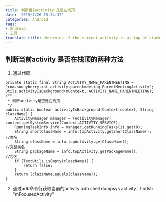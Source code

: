 ```yaml
---
title: 判断当前activity 是否在栈顶
date: '2019/7/26 15:34:37'
categories: Android
tags:
- Android
- 工具
translate_title: determine-if-the-current-activity-is-at-top-of-stack
---
```

## 判断当前activity 是否在栈顶的两种方法 ##
<!--more-->
1.	通过代码
<pre><code>private static final String ACTIVITY_NAME_PARENTMEETING = "com.sunnyberry.xst.activity.parentmeeting.ParentMeetingActivity";
Utils.activityIsBackground(mContext, ACTIVITY_NAME_PARENTMEETING);
/**
 * 判断activity是否是在栈顶
 */
public static boolean activityIsBackground(Context context, String clazzName) {
    ActivityManager manager = (ActivityManager) context.getSystemService(Context.ACTIVITY_SERVICE);
    RunningTaskInfo info = manager.getRunningTasks(1).get(0);
    String shortClassName = info.topActivity.getShortClassName();    //类名
    String className = info.topActivity.getClassName();              //完整类名
    String packageName = info.topActivity.getPackageName();          //包名
    if (TextUtils.isEmpty(clazzName)) {
        return false;
    }
    return (clazzName.equals(className));
}
</code></pre>
2.	通过adb命令行获取当前的activity
adb shell dumpsys activity | findstr "mFocusedActivity"